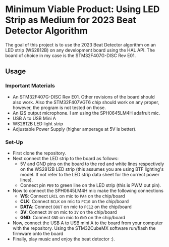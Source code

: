 # Minimum Viable Product: Using LED Strip as Medium for 2023 Beat Detector Algorithm
The goal of this project is to use the 2023 Beat Detector algorithm on an LED strip (WS2812B) on any development board using the HAL API. The board of choice in my case is the STM32F407G-DISC Rev E01.

## Usage
### Important Materials
* An STM32F407G-DISC Rev E01. Other revisions of the board should also work. Also the STM32F407VGT6 chip should work on any proper, however, the program is not tested on those.
* An I2S output microphone. I am using the SPH0645LM4H adafruit mic.
* USB A to USB Mini A
* WS2812B LED light strip
* Adjustable Power Supply (higher amperage at 5V is better).

### Set-Up
* First clone the repository.
* Next connect the LED strip to the board as follows:
    * 5V and GND pins on the board to the red and white lines respectively on the WS2812B LED strip (this assumes you are using BTF lighting's model. If not refer to the LED strip data sheet for the correct power lines).
    * Connect pin `PE9` to green line on the LED strip (this is PWM out pin).
* Now to connect the SPH0645LM4H mic make the following connections
    * **WS**: Connect `LRCL` on mic to `PA4` on the chip/board
    * **CLK**: Connect `BCLK` on mic to `PC10` on the chip/board
    * **DATA**: Connect `DOUT` on mic to `PC12` on the chip/board
    * **3V**: Connect `3V` on mic to `3V` on the chip/board
    * **GND**: Connect `GND` on mic to `GND` on the chip/board
* Now, connect the USB A to USB mini A to the board from your computer with the repository. Using the STM32CubeMX software run/flash the firmware onto the board
* Finally, play music and enjoy the beat detector :).

